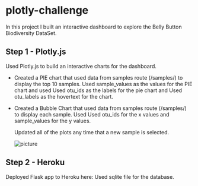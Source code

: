 # plotly-challenge
In this project I built an interactive dashboard to explore the Belly Button Biodiversity DataSet.



## Step 1 - Plotly.js
Used Plotly.js to build an interactive charts for the dashboard.

* Created a PIE chart that used data from samples route (/samples/<sample>) to display the top 10 samples.
  Used sample_values as the values for the PIE chart and used Used otu_ids as the labels for the pie chart and Used otu_labels as the     hovertext for the chart.

* Created a Bubble Chart that used data from samples route (/samples/<sample>) to display each sample. Used Used otu_ids for the x values and sample_values for the y values.
  
  Updated all of the plots any time that a new sample is selected.
  
  ![picture](C:\Users\User\Downloads\newplot.png)
  
  
 ## Step 2 - Heroku
 
 Deployed Flask app to Heroku here: 
 Used sqlite file for the database.





